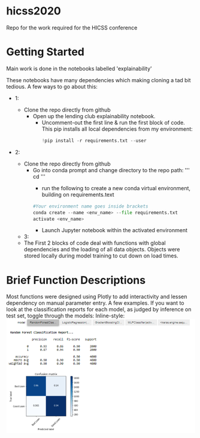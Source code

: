 # hicss2020
Repo for the work required for the HICSS conference

# Getting Started
Main work is done in the notebooks labelled 'explainability'

These notebooks have many dependencies which making cloning a tad bit tedious.
A few ways to go about this:
- 1:
  - Clone the repo directly from github
    - Open up the lending club explainability notebook.
      - Uncomment-out the first line & run the first block of code. This pip installs all local dependencies from my environment:
        ```python
        !pip install -r requirements.txt --user
        ```

- 2:
  - Clone the repo directly from github
    - Go into conda prompt and change directory to the repo path:
    '''
    cd <path>
    '''
      - run the following to create a new conda virtual environment, building on requirements.text
      ```python
      #Your environment name goes inside brackets
      conda create --name <env_name> --file requirements.txt
      activate <env_name>
      ```
        - Launch Jupyter notebook within the activated environment
  - 3:
   - The First 2 blocks of code deal with functions with global dependencies and the loading of all data objects.
    Objects were stored locally during model training to cut down on load times.

# Brief Function Descriptions
Most functions were designed using Plotly to add interactivity and lessen dependency on manual parameter entry.
A few examples. If you want to look at the classification reports for each model, as judged by inference on test set, toggle through the models:
Inline-style:
![alt text](https://github.com/drcastillo/hicss2020/blob/master/images/classreport_jpg.PNG "Logo Title Text 1")

